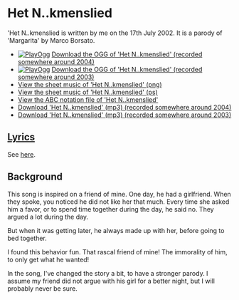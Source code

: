 # Het N..kmenslied

'Het N..kmenslied is written by me on the 17th July 2002. 
It is a parody of 'Margarita' by Marco Borsato.

 * [![PlayOgg](http://static.fsf.org/playogg/Play_ogg_80x15.png "I support PlayOgg!")](http://playogg.org) [Download the OGG of 'Het N..kmenslied' (recorded somewhere around 2004)](http://www.richelbilderbeek.nl/CD03_10HetNeukmenslied.ogg)
 * [![PlayOgg](http://static.fsf.org/playogg/Play_ogg_80x15.png "I support PlayOgg!")](http://playogg.org) [Download the OGG of 'Het N..kmenslied' (recorded somewhere around 2003)](http://www.richelbilderbeek.nl/CD02_06HetNeukmenslied.ogg)
 * [View the sheet music of 'Het N..kmenslied' (png)](15_het_neukmenslied.png)
 * [View the sheet music of 'Het N..kmenslied' (ps)](15_het_neukmenslied.ps)
 * [View the ABC notation file of 'Het N..kmenslied'](15_het_neukmenslied.abc)
 * [Download 'Het N..kmenslied' (mp3) (recorded somewhere around 2004)](http://www.richelbilderbeek.nl/CD03_10HetNeukmenslied.mp3)
 * [Download 'Het N..kmenslied' (mp3) (recorded somewhere around 2003)](http://www.richelbilderbeek.nl/CD02_06HetNeukmenslied.mp3)

## [Lyrics](15_het_neukmenslied.txt)

See [here](15_het_neukmenslied.txt).

## Background

This song is inspired on a friend of mine. One day,
he had a girlfriend. When they spoke, you noticed he
did not like her that much. Every time she asked him
a favor, or to spend time together during the
day, he said no. They argued a lot during the day.

But when it was getting later, he always made up 
with her, before going to bed together. 

I found this behavior fun. That rascal friend of mine!
The immorality of him, to only get what he wanted!

In the song, I've changed the story a bit, to have a 
stronger parody. I assume my friend did not argue with
his girl for a better night, but I will probably never be
sure.
 

